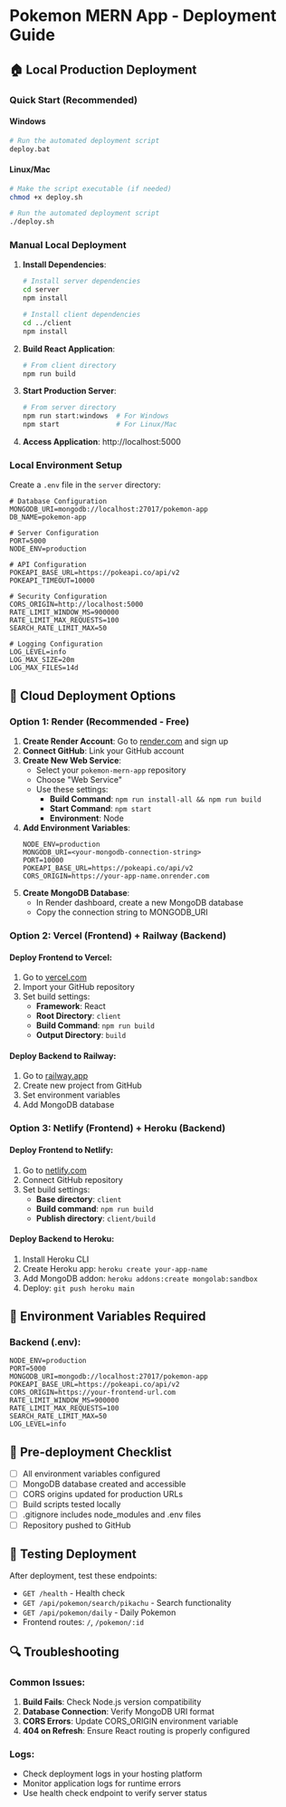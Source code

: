 # Pokemon MERN App - Deployment Guide

## 🏠 Local Production Deployment

### Quick Start (Recommended)

#### Windows
```bash
# Run the automated deployment script
deploy.bat
```

#### Linux/Mac
```bash
# Make the script executable (if needed)
chmod +x deploy.sh

# Run the automated deployment script
./deploy.sh
```

### Manual Local Deployment

1. **Install Dependencies**:
   ```bash
   # Install server dependencies
   cd server
   npm install

   # Install client dependencies
   cd ../client
   npm install
   ```

2. **Build React Application**:
   ```bash
   # From client directory
   npm run build
   ```

3. **Start Production Server**:
   ```bash
   # From server directory
   npm run start:windows  # For Windows
   npm start              # For Linux/Mac
   ```

4. **Access Application**: http://localhost:5000

### Local Environment Setup

Create a `.env` file in the `server` directory:
```env
# Database Configuration
MONGODB_URI=mongodb://localhost:27017/pokemon-app
DB_NAME=pokemon-app

# Server Configuration
PORT=5000
NODE_ENV=production

# API Configuration
POKEAPI_BASE_URL=https://pokeapi.co/api/v2
POKEAPI_TIMEOUT=10000

# Security Configuration
CORS_ORIGIN=http://localhost:5000
RATE_LIMIT_WINDOW_MS=900000
RATE_LIMIT_MAX_REQUESTS=100
SEARCH_RATE_LIMIT_MAX=50

# Logging Configuration
LOG_LEVEL=info
LOG_MAX_SIZE=20m
LOG_MAX_FILES=14d
```

## 🚀 Cloud Deployment Options

### Option 1: Render (Recommended - Free)

1. **Create Render Account**: Go to [render.com](https://render.com) and sign up
2. **Connect GitHub**: Link your GitHub account
3. **Create New Web Service**: 
   - Select your `pokemon-mern-app` repository
   - Choose "Web Service"
   - Use these settings:
     - **Build Command**: `npm run install-all && npm run build`
     - **Start Command**: `npm start`
     - **Environment**: Node
4. **Add Environment Variables**:
   ```
   NODE_ENV=production
   MONGODB_URI=<your-mongodb-connection-string>
   PORT=10000
   POKEAPI_BASE_URL=https://pokeapi.co/api/v2
   CORS_ORIGIN=https://your-app-name.onrender.com
   ```
5. **Create MongoDB Database**: 
   - In Render dashboard, create a new MongoDB database
   - Copy the connection string to MONGODB_URI

### Option 2: Vercel (Frontend) + Railway (Backend)

#### Deploy Frontend to Vercel:
1. Go to [vercel.com](https://vercel.com)
2. Import your GitHub repository
3. Set build settings:
   - **Framework**: React
   - **Root Directory**: `client`
   - **Build Command**: `npm run build`
   - **Output Directory**: `build`

#### Deploy Backend to Railway:
1. Go to [railway.app](https://railway.app)
2. Create new project from GitHub
3. Set environment variables
4. Add MongoDB database

### Option 3: Netlify (Frontend) + Heroku (Backend)

#### Deploy Frontend to Netlify:
1. Go to [netlify.com](https://netlify.com)
2. Connect GitHub repository
3. Set build settings:
   - **Base directory**: `client`
   - **Build command**: `npm run build`
   - **Publish directory**: `client/build`

#### Deploy Backend to Heroku:
1. Install Heroku CLI
2. Create Heroku app: `heroku create your-app-name`
3. Add MongoDB addon: `heroku addons:create mongolab:sandbox`
4. Deploy: `git push heroku main`

## 🔧 Environment Variables Required

### Backend (.env):
```
NODE_ENV=production
PORT=5000
MONGODB_URI=mongodb://localhost:27017/pokemon-app
POKEAPI_BASE_URL=https://pokeapi.co/api/v2
CORS_ORIGIN=https://your-frontend-url.com
RATE_LIMIT_WINDOW_MS=900000
RATE_LIMIT_MAX_REQUESTS=100
SEARCH_RATE_LIMIT_MAX=50
LOG_LEVEL=info
```

## 📝 Pre-deployment Checklist

- [ ] All environment variables configured
- [ ] MongoDB database created and accessible
- [ ] CORS origins updated for production URLs
- [ ] Build scripts tested locally
- [ ] .gitignore includes node_modules and .env files
- [ ] Repository pushed to GitHub

## 🧪 Testing Deployment

After deployment, test these endpoints:
- `GET /health` - Health check
- `GET /api/pokemon/search/pikachu` - Search functionality
- `GET /api/pokemon/daily` - Daily Pokemon
- Frontend routes: `/`, `/pokemon/:id`

## 🔍 Troubleshooting

### Common Issues:
1. **Build Fails**: Check Node.js version compatibility
2. **Database Connection**: Verify MongoDB URI format
3. **CORS Errors**: Update CORS_ORIGIN environment variable
4. **404 on Refresh**: Ensure React routing is properly configured

### Logs:
- Check deployment logs in your hosting platform
- Monitor application logs for runtime errors
- Use health check endpoint to verify server status
